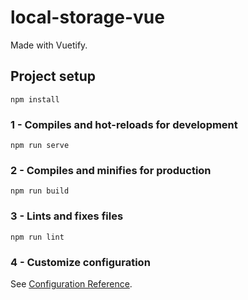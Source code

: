 # local-storage-vue

Made with Vuetify.

## Project setup

```
npm install
```

### 1 - Compiles and hot-reloads for development

```
npm run serve
```

### 2 - Compiles and minifies for production

```
npm run build
```

### 3 - Lints and fixes files

```
npm run lint
```

### 4 - Customize configuration

See [Configuration Reference](https://cli.vuejs.org/config/).
